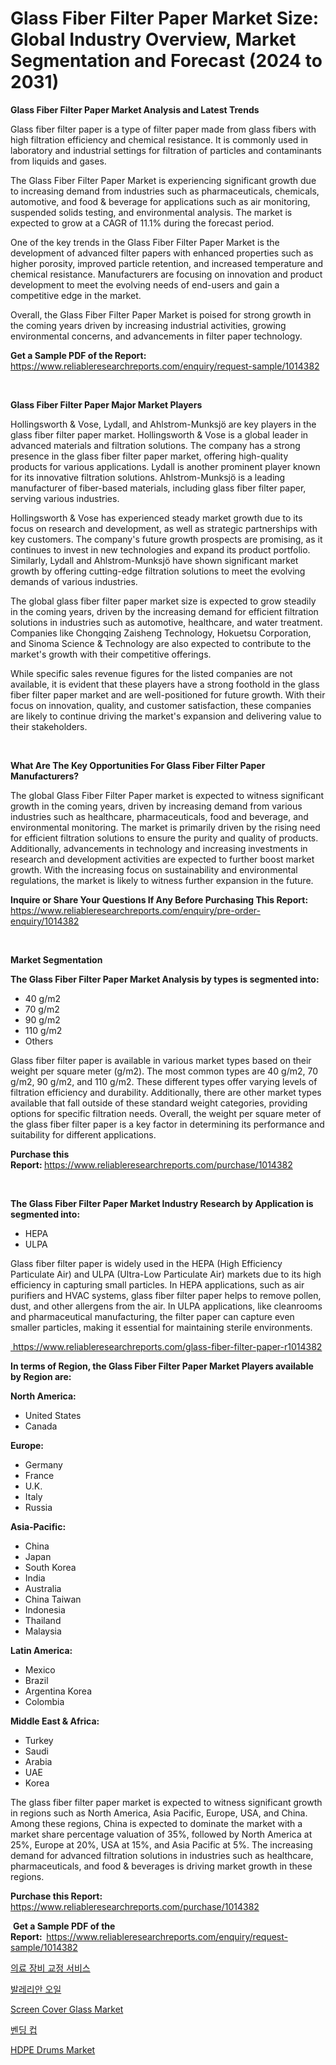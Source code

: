<p><h1>Glass Fiber Filter Paper Market Size: Global Industry Overview, Market Segmentation and Forecast (2024 to 2031)</h1></p><p><strong>Glass Fiber Filter Paper Market Analysis and Latest Trends</strong></p>
<p><p>Glass fiber filter paper is a type of filter paper made from glass fibers with high filtration efficiency and chemical resistance. It is commonly used in laboratory and industrial settings for filtration of particles and contaminants from liquids and gases.</p><p>The Glass Fiber Filter Paper Market is experiencing significant growth due to increasing demand from industries such as pharmaceuticals, chemicals, automotive, and food & beverage for applications such as air monitoring, suspended solids testing, and environmental analysis. The market is expected to grow at a CAGR of 11.1% during the forecast period.</p><p>One of the key trends in the Glass Fiber Filter Paper Market is the development of advanced filter papers with enhanced properties such as higher porosity, improved particle retention, and increased temperature and chemical resistance. Manufacturers are focusing on innovation and product development to meet the evolving needs of end-users and gain a competitive edge in the market.</p><p>Overall, the Glass Fiber Filter Paper Market is poised for strong growth in the coming years driven by increasing industrial activities, growing environmental concerns, and advancements in filter paper technology.</p></p>
<p><strong>Get a Sample PDF of the Report:&nbsp;</strong> <a href="https://www.reliableresearchreports.com/enquiry/request-sample/1014382">https://www.reliableresearchreports.com/enquiry/request-sample/1014382</a></p>
<p>&nbsp;</p>
<p><strong>Glass Fiber Filter Paper Major Market Players</strong></p>
<p><p>Hollingsworth & Vose, Lydall, and Ahlstrom-Munksjö are key players in the glass fiber filter paper market. Hollingsworth & Vose is a global leader in advanced materials and filtration solutions. The company has a strong presence in the glass fiber filter paper market, offering high-quality products for various applications. Lydall is another prominent player known for its innovative filtration solutions. Ahlstrom-Munksjö is a leading manufacturer of fiber-based materials, including glass fiber filter paper, serving various industries.</p><p>Hollingsworth & Vose has experienced steady market growth due to its focus on research and development, as well as strategic partnerships with key customers. The company's future growth prospects are promising, as it continues to invest in new technologies and expand its product portfolio. Similarly, Lydall and Ahlstrom-Munksjö have shown significant market growth by offering cutting-edge filtration solutions to meet the evolving demands of various industries.</p><p>The global glass fiber filter paper market size is expected to grow steadily in the coming years, driven by the increasing demand for efficient filtration solutions in industries such as automotive, healthcare, and water treatment. Companies like Chongqing Zaisheng Technology, Hokuetsu Corporation, and Sinoma Science & Technology are also expected to contribute to the market's growth with their competitive offerings.</p><p>While specific sales revenue figures for the listed companies are not available, it is evident that these players have a strong foothold in the glass fiber filter paper market and are well-positioned for future growth. With their focus on innovation, quality, and customer satisfaction, these companies are likely to continue driving the market's expansion and delivering value to their stakeholders.</p></p>
<p>&nbsp;</p>
<p><strong>What Are The Key Opportunities For Glass Fiber Filter Paper Manufacturers?</strong></p>
<p><p>The global Glass Fiber Filter Paper market is expected to witness significant growth in the coming years, driven by increasing demand from various industries such as healthcare, pharmaceuticals, food and beverage, and environmental monitoring. The market is primarily driven by the rising need for efficient filtration solutions to ensure the purity and quality of products. Additionally, advancements in technology and increasing investments in research and development activities are expected to further boost market growth. With the increasing focus on sustainability and environmental regulations, the market is likely to witness further expansion in the future.</p></p>
<p><strong>Inquire or Share Your Questions If Any Before Purchasing This Report:</strong> <a href="https://www.reliableresearchreports.com/enquiry/pre-order-enquiry/1014382">https://www.reliableresearchreports.com/enquiry/pre-order-enquiry/1014382</a></p>
<p>&nbsp;</p>
<p><strong>Market Segmentation</strong></p>
<p><strong>The Glass Fiber Filter Paper Market Analysis by types is segmented into:</strong></p>
<p><ul><li>40 g/m2</li><li>70 g/m2</li><li>90 g/m2</li><li>110 g/m2</li><li>Others</li></ul></p>
<p><p>Glass fiber filter paper is available in various market types based on their weight per square meter (g/m2). The most common types are 40 g/m2, 70 g/m2, 90 g/m2, and 110 g/m2. These different types offer varying levels of filtration efficiency and durability. Additionally, there are other market types available that fall outside of these standard weight categories, providing options for specific filtration needs. Overall, the weight per square meter of the glass fiber filter paper is a key factor in determining its performance and suitability for different applications.</p></p>
<p><strong>Purchase this Report:&nbsp;</strong><a href="https://www.reliableresearchreports.com/purchase/1014382">https://www.reliableresearchreports.com/purchase/1014382</a></p>
<p>&nbsp;</p>
<p><strong>The Glass Fiber Filter Paper Market Industry Research by Application is segmented into:</strong></p>
<p><ul><li>HEPA</li><li>ULPA</li></ul></p>
<p><p>Glass fiber filter paper is widely used in the HEPA (High Efficiency Particulate Air) and ULPA (Ultra-Low Particulate Air) markets due to its high efficiency in capturing small particles. In HEPA applications, such as air purifiers and HVAC systems, glass fiber filter paper helps to remove pollen, dust, and other allergens from the air. In ULPA applications, like cleanrooms and pharmaceutical manufacturing, the filter paper can capture even smaller particles, making it essential for maintaining sterile environments.</p></p>
<p><a href="https://www.reliableresearchreports.com/glass-fiber-filter-paper-r1014382">&nbsp;https://www.reliableresearchreports.com/glass-fiber-filter-paper-r1014382</a></p>
<p><strong>In terms of Region, the Glass Fiber Filter Paper Market Players available by Region are:</strong></p>
<p>
    <p> <strong> North America: </strong>
        <ul>
            <li>United States</li>
            <li>Canada</li>
        </ul>
        </p> 
    <p> <strong> Europe: </strong>
        <ul>
            <li>Germany</li>
            <li>France</li>
            <li>U.K.</li>
            <li>Italy</li>
            <li>Russia</li>
        </ul>
        </p> 
    <p> <strong> Asia-Pacific: </strong>
        <ul>
            <li>China</li>
            <li>Japan</li>
            <li>South Korea</li>
            <li>India</li>
            <li>Australia</li>
            <li>China Taiwan</li>
            <li>Indonesia</li>
            <li>Thailand</li>
            <li>Malaysia</li>
        </ul>
        </p> 
    <p> <strong> Latin America: </strong>
        <ul>
            <li>Mexico</li>
            <li>Brazil</li>
            <li>Argentina Korea</li>
            <li>Colombia</li>
        </ul>
        </p> 
    <p> <strong> Middle East & Africa: </strong>
        <ul>
            <li>Turkey</li>
            <li>Saudi</li>
            <li>Arabia</li>
            <li>UAE</li>
            <li>Korea</li>
        </ul>
    </p>
    </p>
<p><p>The glass fiber filter paper market is expected to witness significant growth in regions such as North America, Asia Pacific, Europe, USA, and China. Among these regions, China is expected to dominate the market with a market share percentage valuation of 35%, followed by North America at 25%, Europe at 20%, USA at 15%, and Asia Pacific at 5%. The increasing demand for advanced filtration solutions in industries such as healthcare, pharmaceuticals, and food & beverages is driving market growth in these regions.</p></p>
<p><strong>Purchase this Report: </strong><a href="https://www.reliableresearchreports.com/purchase/1014382">https://www.reliableresearchreports.com/purchase/1014382</a></p>
<p>&nbsp;<strong>Get a Sample PDF of the Report:&nbsp;&nbsp;</strong><a href="https://www.reliableresearchreports.com/enquiry/request-sample/1014382">https://www.reliableresearchreports.com/enquiry/request-sample/1014382</a></p>
<p><strong></strong></p>
<p><p><a href="https://github.com/Elenrrera7685/Market-Research-Report-List-1/blob/main/149303349694.md">의료 장비 교정 서비스</a></p><p><a href="https://medium.com/@luffiazaza/%EB%B0%9C%EB%A0%88%EB%A6%AC%EC%95%88-%EC%98%A4%EC%9D%BC-%EC%8B%9C%EC%9E%A5-%EA%B7%9C%EB%AA%A8-cagr-2024-2030%EB%85%84-%ED%8A%B8%EB%A0%8C%EB%93%9C-6c4c3ce8ab75">발레리안 오일</a></p><p><a href="https://www.linkedin.com/pulse/screen-cover-glass-market-size-growing-forecasted-period-from-n5jif?trackingId=GocPDbTRRo4mLhAetsZWvQ%3D%3D">Screen Cover Glass Market</a></p><p><a href="https://github.com/sammyUltyylrich9067856/Market-Research-Report-List-1/blob/main/941905049695.md">벤딩 컵</a></p><p><a href="https://github.com/cameroneffertz/Market-Research-Report-List-1/blob/main/hdpe-drums-market.md">HDPE Drums Market</a></p></p>